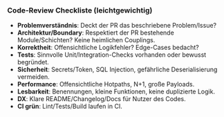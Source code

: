 ### Code-Review Checkliste (leichtgewichtig)

- **Problemverständnis**: Deckt der PR das beschriebene Problem/Issue?
- **Architektur/Boundary**: Respektiert der PR bestehende Module/Schichten? Keine heimlichen Couplings.
- **Korrektheit**: Offensichtliche Logikfehler? Edge-Cases bedacht?
- **Tests**: Sinnvolle Unit/Integration-Checks vorhanden oder bewusst begründet.
- **Sicherheit**: Secrets/Token, SQL Injection, gefährliche Deserialisierung vermeiden.
- **Performance**: Offensichtliche Hotpaths, N+1, große Payloads.
- **Lesbarkeit**: Benennungen, kleine Funktionen, keine duplizierte Logik.
- **DX**: Klare README/Changelog/Docs für Nutzer des Codes.
- **CI grün**: Lint/Tests/Build laufen in CI.